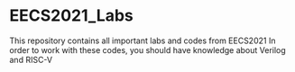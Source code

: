 # EECS2021_Labs
This repository contains all important labs and codes from EECS2021 
In order to work with these codes, you should have knowledge about Verilog and RISC-V  
